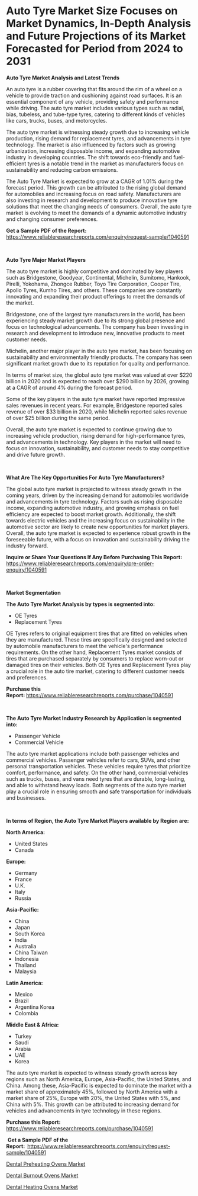 <p><h1>Auto Tyre Market Size Focuses on Market Dynamics, In-Depth Analysis and Future Projections of its Market Forecasted for Period from 2024 to 2031</h1></p><p><strong>Auto Tyre Market Analysis and Latest Trends</strong></p>
<p><p>An auto tyre is a rubber covering that fits around the rim of a wheel on a vehicle to provide traction and cushioning against road surfaces. It is an essential component of any vehicle, providing safety and performance while driving. The auto tyre market includes various types such as radial, bias, tubeless, and tube-type tyres, catering to different kinds of vehicles like cars, trucks, buses, and motorcycles.</p><p>The auto tyre market is witnessing steady growth due to increasing vehicle production, rising demand for replacement tyres, and advancements in tyre technology. The market is also influenced by factors such as growing urbanization, increasing disposable income, and expanding automotive industry in developing countries. The shift towards eco-friendly and fuel-efficient tyres is a notable trend in the market as manufacturers focus on sustainability and reducing carbon emissions.</p><p>The Auto Tyre Market is expected to grow at a CAGR of 1.01% during the forecast period. This growth can be attributed to the rising global demand for automobiles and increasing focus on road safety. Manufacturers are also investing in research and development to produce innovative tyre solutions that meet the changing needs of consumers. Overall, the auto tyre market is evolving to meet the demands of a dynamic automotive industry and changing consumer preferences.</p></p>
<p><strong>Get a Sample PDF of the Report:&nbsp;</strong> <a href="https://www.reliableresearchreports.com/enquiry/request-sample/1040591">https://www.reliableresearchreports.com/enquiry/request-sample/1040591</a></p>
<p>&nbsp;</p>
<p><strong>Auto Tyre Major Market Players</strong></p>
<p><p>The auto tyre market is highly competitive and dominated by key players such as Bridgestone, Goodyear, Continental, Michelin, Sumitomo, Hankook, Pirelli, Yokohama, Zhongce Rubber, Toyo Tire Corporation, Cooper Tire, Apollo Tyres, Kumho Tires, and others. These companies are constantly innovating and expanding their product offerings to meet the demands of the market.</p><p>Bridgestone, one of the largest tyre manufacturers in the world, has been experiencing steady market growth due to its strong global presence and focus on technological advancements. The company has been investing in research and development to introduce new, innovative products to meet customer needs.</p><p>Michelin, another major player in the auto tyre market, has been focusing on sustainability and environmentally friendly products. The company has seen significant market growth due to its reputation for quality and performance.</p><p>In terms of market size, the global auto tyre market was valued at over $220 billion in 2020 and is expected to reach over $290 billion by 2026, growing at a CAGR of around 4% during the forecast period.</p><p>Some of the key players in the auto tyre market have reported impressive sales revenues in recent years. For example, Bridgestone reported sales revenue of over $33 billion in 2020, while Michelin reported sales revenue of over $25 billion during the same period.</p><p>Overall, the auto tyre market is expected to continue growing due to increasing vehicle production, rising demand for high-performance tyres, and advancements in technology. Key players in the market will need to focus on innovation, sustainability, and customer needs to stay competitive and drive future growth.</p></p>
<p>&nbsp;</p>
<p><strong>What Are The Key Opportunities For Auto Tyre Manufacturers?</strong></p>
<p><p>The global auto tyre market is projected to witness steady growth in the coming years, driven by the increasing demand for automobiles worldwide and advancements in tyre technology. Factors such as rising disposable income, expanding automotive industry, and growing emphasis on fuel efficiency are expected to boost market growth. Additionally, the shift towards electric vehicles and the increasing focus on sustainability in the automotive sector are likely to create new opportunities for market players. Overall, the auto tyre market is expected to experience robust growth in the foreseeable future, with a focus on innovation and sustainability driving the industry forward.</p></p>
<p><strong>Inquire or Share Your Questions If Any Before Purchasing This Report:</strong> <a href="https://www.reliableresearchreports.com/enquiry/pre-order-enquiry/1040591">https://www.reliableresearchreports.com/enquiry/pre-order-enquiry/1040591</a></p>
<p>&nbsp;</p>
<p><strong>Market Segmentation</strong></p>
<p><strong>The Auto Tyre Market Analysis by types is segmented into:</strong></p>
<p><ul><li>OE Tyres</li><li>Replacement Tyres</li></ul></p>
<p><p>OE Tyres refers to original equipment tires that are fitted on vehicles when they are manufactured. These tires are specifically designed and selected by automobile manufacturers to meet the vehicle's performance requirements. On the other hand, Replacement Tyres market consists of tires that are purchased separately by consumers to replace worn-out or damaged tires on their vehicles. Both OE Tyres and Replacement Tyres play a crucial role in the auto tire market, catering to different customer needs and preferences.</p></p>
<p><strong>Purchase this Report:&nbsp;</strong><a href="https://www.reliableresearchreports.com/purchase/1040591">https://www.reliableresearchreports.com/purchase/1040591</a></p>
<p>&nbsp;</p>
<p><strong>The Auto Tyre Market Industry Research by Application is segmented into:</strong></p>
<p><ul><li>Passenger Vehicle</li><li>Commercial Vehicle</li></ul></p>
<p><p>The auto tyre market applications include both passenger vehicles and commercial vehicles. Passenger vehicles refer to cars, SUVs, and other personal transportation vehicles. These vehicles require tyres that prioritize comfort, performance, and safety. On the other hand, commercial vehicles such as trucks, buses, and vans need tyres that are durable, long-lasting, and able to withstand heavy loads. Both segments of the auto tyre market play a crucial role in ensuring smooth and safe transportation for individuals and businesses.</p></p>
<p>&nbsp;</p>
<p><strong>In terms of Region, the Auto Tyre Market Players available by Region are:</strong></p>
<p>
    <p> <strong> North America: </strong>
        <ul>
            <li>United States</li>
            <li>Canada</li>
        </ul>
        </p> 
    <p> <strong> Europe: </strong>
        <ul>
            <li>Germany</li>
            <li>France</li>
            <li>U.K.</li>
            <li>Italy</li>
            <li>Russia</li>
        </ul>
        </p> 
    <p> <strong> Asia-Pacific: </strong>
        <ul>
            <li>China</li>
            <li>Japan</li>
            <li>South Korea</li>
            <li>India</li>
            <li>Australia</li>
            <li>China Taiwan</li>
            <li>Indonesia</li>
            <li>Thailand</li>
            <li>Malaysia</li>
        </ul>
        </p> 
    <p> <strong> Latin America: </strong>
        <ul>
            <li>Mexico</li>
            <li>Brazil</li>
            <li>Argentina Korea</li>
            <li>Colombia</li>
        </ul>
        </p> 
    <p> <strong> Middle East & Africa: </strong>
        <ul>
            <li>Turkey</li>
            <li>Saudi</li>
            <li>Arabia</li>
            <li>UAE</li>
            <li>Korea</li>
        </ul>
    </p>
    </p>
<p><p>The auto tyre market is expected to witness steady growth across key regions such as North America, Europe, Asia-Pacific, the United States, and China. Among these, Asia-Pacific is expected to dominate the market with a market share of approximately 45%, followed by North America with a market share of 25%, Europe with 20%, the United States with 5%, and China with 5%. This growth can be attributed to increasing demand for vehicles and advancements in tyre technology in these regions.</p></p>
<p><strong>Purchase this Report: </strong><a href="https://www.reliableresearchreports.com/purchase/1040591">https://www.reliableresearchreports.com/purchase/1040591</a></p>
<p>&nbsp;<strong>Get a Sample PDF of the Report:&nbsp;&nbsp;</strong><a href="https://www.reliableresearchreports.com/enquiry/request-sample/1040591">https://www.reliableresearchreports.com/enquiry/request-sample/1040591</a></p>
<p><strong></strong></p>
<p><p><a href="https://view.publitas.com/reportprime-1/dental-preheating-ovens-market-share-market-new-trends-analysis-report-by-type-by-application-by-end-use-by-region-and-segment-forecasts-2023-2030/">Dental Preheating Ovens Market</a></p><p><a href="https://view.publitas.com/reportprime-1/dental-burnout-ovens-market-size-growth-and-forecast-from-2023-2030/">Dental Burnout Ovens Market</a></p><p><a href="https://view.publitas.com/reportprime-1/decoding-the-dental-heating-ovens-market-a-deep-dive-into-the-latest-market-trends-market-segmentation-and-competitive-analysis/">Dental Heating Ovens Market</a></p></p>
